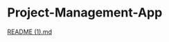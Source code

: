 # Project-Management-App
[README (1).md](https://github.com/sham106/Project-Management-App/files/9578375/README.1.md)
